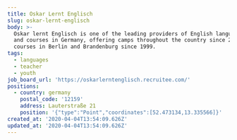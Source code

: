 ```yaml
---
title: Oskar Lernt Englisch
slug: oskar-lernt-englisch
body: >-
  Oskar lernt Englisch is one of the leading providers of English language camps
  and courses in Germany, offering camps throughout the country since 2004, and
  courses in Berlin and Brandenburg since 1999.
tags:
  - languages
  - teacher
  - youth
job_board_url: 'https://oskarlerntenglisch.recruitee.com/'
positions:
  - country: germany
    postal_code: '12159'
    address: Lauterstraße 21
    position: '{"type":"Point","coordinates":[52.473134,13.335566]}'
created_at: '2020-04-04T13:54:09.626Z'
updated_at: '2020-04-04T13:54:09.626Z'
---
```


